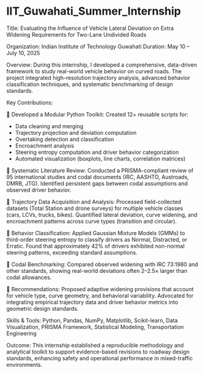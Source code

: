 # IIT_Guwahati_Summer_Internship

Title:
Evaluating the Influence of Vehicle Lateral Deviation on Extra Widening Requirements for Two-Lane Undivided Roads

Organization:
Indian Institute of Technology Guwahati
Duration:
May 10 – July 10, 2025

Overview:
During this internship, I developed a comprehensive, data-driven framework to study real-world vehicle behavior on curved roads. The project integrated high-resolution trajectory analysis, advanced behavior classification techniques, and systematic benchmarking of design standards.

Key Contributions:

🔹 Developed a Modular Python Toolkit:
Created 12+ reusable scripts for:

* Data cleaning and merging
* Trajectory projection and deviation computation
* Overtaking detection and classification
* Encroachment analysis
* Steering entropy computation and driver behavior categorization
* Automated visualization (boxplots, line charts, correlation matrices)

🔹 Systematic Literature Review:
Conducted a PRISMA-compliant review of 95 international studies and codal documents (IRC, AASHTO, Austroads, DMRB, JTG).
Identified persistent gaps between codal assumptions and observed driver behavior.

🔹 Trajectory Data Acquisition and Analysis:
Processed field-collected datasets (Total Station and drone surveys) for multiple vehicle classes (cars, LCVs, trucks, bikes).
Quantified lateral deviation, curve widening, and encroachment patterns across curve types (transition and circular).

🔹 Behavior Classification:
Applied Gaussian Mixture Models (GMMs) to third-order steering entropy to classify drivers as Normal, Distracted, or Erratic.
Found that approximately 42% of drivers exhibited non-normal steering patterns, exceeding standard assumptions.

🔹 Codal Benchmarking:
Compared observed widening with IRC 73:1980 and other standards, showing real-world deviations often 2–2.5× larger than codal allowances.

🔹 Recommendations:
Proposed adaptive widening provisions that account for vehicle type, curve geometry, and behavioral variability.
Advocated for integrating empirical trajectory data and driver behavior metrics into geometric design standards.

Skills & Tools:
Python, Pandas, NumPy, Matplotlib, Scikit-learn, Data Visualization, PRISMA Framework, Statistical Modeling, Transportation Engineering

Outcome:
This internship established a reproducible methodology and analytical toolkit to support evidence-based revisions to roadway design standards, enhancing safety and operational performance in mixed-traffic environments.

